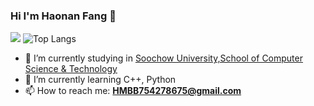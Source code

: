### Hi I'm Haonan Fang 👋

![](https://github-readme-stats.vercel.app/api?username=Neon-Rainbow&show_icons=true&theme=radical) ![Top Langs](https://github-readme-stats.vercel.app/api/top-langs/?username=Neon-Rainbow&layout=compact&theme=tokyonight)

- 🔭 I’m currently studying in [Soochow University,School of Computer Science & Technology](http://scst.suda.edu.cn)
- 🌱 I’m currently learning C++, Python
- 📫 How to reach me: **HMBB754278675@gmail.com**

